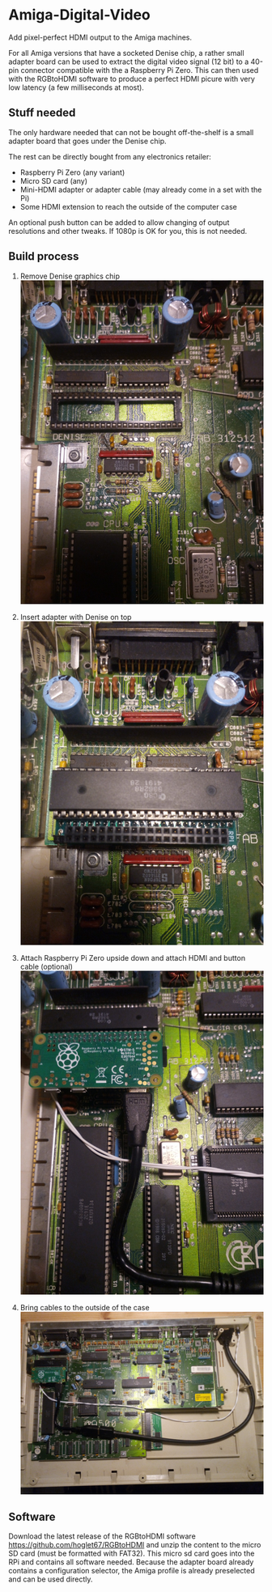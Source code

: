# Amiga-Digital-Video
Add pixel-perfect HDMI output to the Amiga machines.

For all Amiga versions that have a socketed Denise chip, a rather small adapter board can
be used to extract the digital video signal (12 bit) to a 40-pin connector compatible
with the a Raspberry Pi Zero. This can then used with the RGBtoHDMI software 
to produce a perfect HDMI picure with very low latency (a few milliseconds at most).

## Stuff needed

The only hardware needed that can not be bought off-the-shelf is a small adapter board that goes
under the Denise chip.

The rest can be directly bought from any electronics retailer:
* Raspberry Pi Zero (any variant)
* Micro SD card (any)
* Mini-HDMI adapter or adapter cable (may already come in a set with the Pi)
* Some HDMI extension to reach the outside of the computer case

An optional push button can be added to allow changing of output resolutions and other tweaks.
If 1080p is OK for you, this is not needed. 


## Build process

1. Remove Denise graphics chip
![](remove_denise.jpg)

2. Insert adapter with Denise on top
![](adapter_with_denise.jpg)

3. Attach Raspberry Pi Zero upside down and attach HDMI and button cable (optional)
![](RPi_with_cables.jpg)

4. Bring cables to the outside of the case
![](cabling.jpg)


## Software

Download the latest release of the RGBtoHDMI software https://github.com/hoglet67/RGBtoHDMI and unzip the content to the micro SD card 
(must be formatted with FAT32). This micro sd card goes into the RPi and contains all software needed.
Because the adapter board already contains a configuration selector, the Amiga profile is already preselected and can be used directly.

